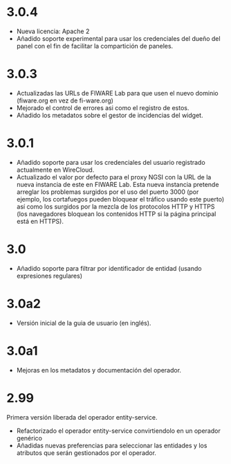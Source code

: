 3.0.4
=====

- Nueva licencia: Apache 2
- Añadido soporte experimental para usar los credenciales del dueño del panel
  con el fin de facilitar la compartición de paneles.

3.0.3
=====

- Actualizadas las URLs de FIWARE Lab para que usen el nuevo dominio (fiware.org
  en vez de fi-ware.org)
- Mejorado el control de errores asi como el registro de estos.
- Añadido los metadatos sobre el gestor de incidencias del widget.

3.0.1
=====

- Añadido soporte para usar los credenciales del usuario registrado actualmente
  en WireCloud.
- Actualizado el valor por defecto para el proxy NGSI con la URL de la nueva
  instancia de este en FIWARE Lab. Esta nueva instancia pretende arreglar los
  problemas surgidos por el uso del puerto 3000 (por ejemplo, los cortafuegos
  pueden bloquear el tráfico usando este puerto) así como los surgidos por la
  mezcla de los protocolos HTTP y HTTPS (los navegadores bloquean los contenidos
  HTTP si la página principal está en HTTPS).

3.0
===

- Añadido soporte para filtrar por identificador de entidad (usando expresiones regulares)

3.0a2
=====

- Versión inicial de la guia de usuario (en inglés).

3.0a1
=====

* Mejoras en los metadatos y documentación del operador.

2.99
====

Primera versión liberada del operador entity-service.

* Refactorizado el operador entity-service convirtiendolo en un operador genérico
* Añadidas nuevas preferencias para seleccionar las entidades y los atributos que serán gestionados por el operador.
